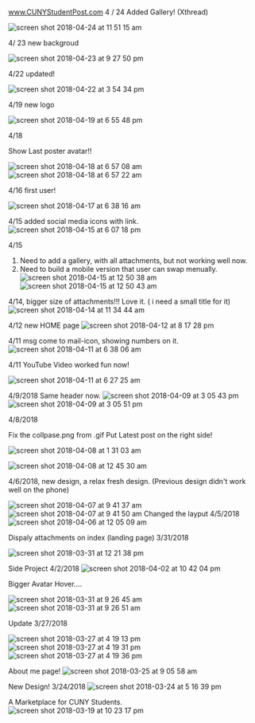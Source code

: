 #
www.CUNYStudentPost.com
4 / 24 Added Gallery! (Xthread) 

![screen shot 2018-04-24 at 11 51 15 am](https://user-images.githubusercontent.com/19642027/39198759-dbe34410-47b5-11e8-9714-7110496af235.png)



4/ 23 new backgroud

![screen shot 2018-04-23 at 9 27 50 pm](https://user-images.githubusercontent.com/19642027/39161142-3a4912f6-473d-11e8-864c-e7691d76440f.png)

4/22 updated!

![screen shot 2018-04-22 at 3 54 34 pm](https://user-images.githubusercontent.com/19642027/39099257-895d71b4-4645-11e8-9597-1ad0387a55b2.png)



4/19 new logo

![screen shot 2018-04-19 at 6 55 48 pm](https://user-images.githubusercontent.com/19642027/39022382-4ffa75d2-4403-11e8-8f72-4c47d3c18e18.png)


4/18

Show Last poster avatar!!

![screen shot 2018-04-18 at 6 57 08 am](https://user-images.githubusercontent.com/19642027/38928111-cc019176-42d5-11e8-8c46-e1f2c24c638f.png)
![screen shot 2018-04-18 at 6 57 22 am](https://user-images.githubusercontent.com/19642027/38928113-cc0c5ec6-42d5-11e8-80bf-5ae41915498a.png)


4/16 first user! 

![screen shot 2018-04-17 at 6 38 16 am](https://user-images.githubusercontent.com/19642027/38864836-f5182e52-4209-11e8-9ed4-c91d87ec4acb.png)

4/15 added social media icons with link. 
![screen shot 2018-04-15 at 6 07 18 pm](https://user-images.githubusercontent.com/19642027/38783941-eb945ef6-40d7-11e8-8c58-a3c404b64e5a.png)


4/15 
1. Need to add a gallery, with all attachments, but not working well now. 
2. Need to build a mobile version that user can swap menually.
![screen shot 2018-04-15 at 12 50 38 am](https://user-images.githubusercontent.com/19642027/38775081-181eec98-4047-11e8-9ab2-2767e4355d57.png)
![screen shot 2018-04-15 at 12 50 43 am](https://user-images.githubusercontent.com/19642027/38775082-1828862c-4047-11e8-93a9-d3176c0b9bec.png)


4/14, bigger size of attachments!!! Love it. ( i need a small title for it)
![screen shot 2018-04-14 at 11 34 44 am](https://user-images.githubusercontent.com/19642027/38769861-daac7d7c-3fd7-11e8-80d3-336eb4c2bdd4.png)

4/12 new HOME page
![screen shot 2018-04-12 at 8 17 28 pm](https://user-images.githubusercontent.com/19642027/38710456-9d57a55e-3e8e-11e8-8c39-5d2331342a53.png)

4/11 msg come to mail-icon, showing numbers on it.
![screen shot 2018-04-11 at 6 38 06 am](https://user-images.githubusercontent.com/19642027/38611901-0365b666-3d53-11e8-8f8b-0324509e6118.png)


4/11 YouTube Video worked fun now! 

![screen shot 2018-04-11 at 6 27 25 am](https://user-images.githubusercontent.com/19642027/38611381-8335897c-3d51-11e8-9681-0597f9aec72a.png)


4/9/2018
Same header now. 
![screen shot 2018-04-09 at 3 05 43 pm](https://user-images.githubusercontent.com/19642027/38517310-8c00ba86-3c07-11e8-941a-48f120eace12.png)
![screen shot 2018-04-09 at 3 05 51 pm](https://user-images.githubusercontent.com/19642027/38517311-8c0e35e4-3c07-11e8-9ad2-f42c4f29131a.png)


4/8/2018

Fix the collpase.png from .gif
Put Latest post on the right side! 

![screen shot 2018-04-08 at 1 31 03 am](https://user-images.githubusercontent.com/19642027/38463601-8b5f85e4-3acc-11e8-9044-003ee2e98bf2.png)


![screen shot 2018-04-08 at 12 45 30 am](https://user-images.githubusercontent.com/19642027/38463318-34dff650-3ac6-11e8-8137-20ff84658f31.png)


4/6/2018, new design, a relax fresh design. (Previous design didn't work well on the phone)

![screen shot 2018-04-07 at 9 41 37 am](https://user-images.githubusercontent.com/19642027/38455582-1e2df278-3a48-11e8-9061-8a3fbe4ca0a5.png)
![screen shot 2018-04-07 at 9 41 50 am](https://user-images.githubusercontent.com/19642027/38455583-1e3804c0-3a48-11e8-94fa-597a124ff854.png)
Changed the layput 4/5/2018
![screen shot 2018-04-06 at 12 05 09 am](https://user-images.githubusercontent.com/19642027/38403007-340dda7e-392e-11e8-9610-f145848902fb.png)


Dispaly attachments on index (landing page) 3/31/2018

![screen shot 2018-03-31 at 12 21 38 pm](https://user-images.githubusercontent.com/19642027/38165214-242b61b6-34de-11e8-9462-79ab5495e0de.png)

Side Project 4/2/2018
![screen shot 2018-04-02 at 10 42 04 pm](https://user-images.githubusercontent.com/19642027/38226350-24d0625c-36c7-11e8-8bd1-f5b467bbf17e.png)

Bigger Avatar
Hover.... 

![screen shot 2018-03-31 at 9 26 45 am](https://user-images.githubusercontent.com/19642027/38163655-b73b8f30-34c5-11e8-8f4e-d94b6c7b7499.png)
![screen shot 2018-03-31 at 9 26 51 am](https://user-images.githubusercontent.com/19642027/38163656-b744863a-34c5-11e8-8082-6c152b74c822.png)


Update 3/27/2018





![screen shot 2018-03-27 at 4 19 13 pm](https://user-images.githubusercontent.com/19642027/37992785-b74aedc4-31da-11e8-83b1-e83c71d2b4c3.png)
![screen shot 2018-03-27 at 4 19 31 pm](https://user-images.githubusercontent.com/19642027/37992786-b755da40-31da-11e8-8b2c-0aa7aad48f59.png)
![screen shot 2018-03-27 at 4 19 36 pm](https://user-images.githubusercontent.com/19642027/37992787-b760441c-31da-11e8-8db5-d4fc8bb0a176.png)

About me page!
![screen shot 2018-03-25 at 9 05 58 am](https://user-images.githubusercontent.com/19642027/37875349-c2c0ed32-300b-11e8-8413-cb8122cf53b1.png)

New Design! 3/24/2018
![screen shot 2018-03-24 at 5 16 39 pm](https://user-images.githubusercontent.com/19642027/37869054-2572f72a-2f87-11e8-9b0f-b41a885652fb.png)

A Marketplace for CUNY Students.
![screen shot 2018-03-19 at 10 23 17 pm](https://user-images.githubusercontent.com/19642027/37632369-37a3bedc-2bc4-11e8-81c4-be72de940542.png)
